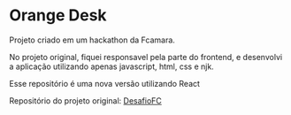 # Orange Desk
Projeto criado em um hackathon da Fcamara. 

No projeto original, fiquei responsavel pela parte do frontend, e desenvolvi a aplicação utilizando apenas javascript, html, css e njk.

Esse repositório é uma nova versão utilizando React

Repositório do projeto original: [DesafioFC](https://github.com/Squad28FCamara/DesafioFC)


